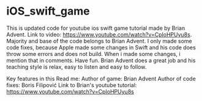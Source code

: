 # iOS_swift_game

This is updated code for youtube ios swift game tutorial made by Brian Advent. Link to video: https://www.youtube.com/watch?v=CpIoHPUyu8s.
Majority and base of the code belongs to Brian Advent. I only made some code fixes, because Apple made some changes in Swift and his code does throw some errors and does not build.
When i made some changes, i mention that in comments.
Have fun. Brian Advent does a great job and his teaching style is relax, easy to listen and easy to follow.

Key features in this Read me:
Author of game: Brian Advent
Author of code fixes: Boris Filipović
Link to Brian's youtube tutorial: https://www.youtube.com/watch?v=CpIoHPUyu8s

